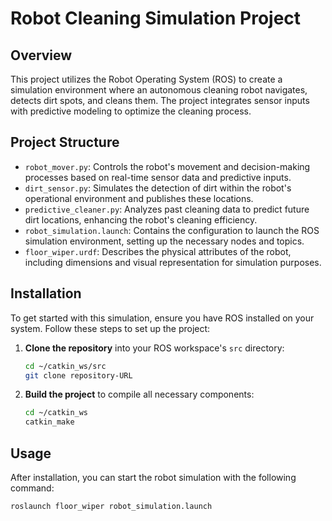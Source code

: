 # Robot Cleaning Simulation Project

## Overview
This project utilizes the Robot Operating System (ROS) to create a simulation environment where an autonomous cleaning robot navigates, detects dirt spots, and cleans them. The project integrates sensor inputs with predictive modeling to optimize the cleaning process.

## Project Structure
- `robot_mover.py`: Controls the robot's movement and decision-making processes based on real-time sensor data and predictive inputs.
- `dirt_sensor.py`: Simulates the detection of dirt within the robot's operational environment and publishes these locations.
- `predictive_cleaner.py`: Analyzes past cleaning data to predict future dirt locations, enhancing the robot's cleaning efficiency.
- `robot_simulation.launch`: Contains the configuration to launch the ROS simulation environment, setting up the necessary nodes and topics.
- `floor_wiper.urdf`: Describes the physical attributes of the robot, including dimensions and visual representation for simulation purposes.

## Installation
To get started with this simulation, ensure you have ROS installed on your system. Follow these steps to set up the project:

1. **Clone the repository** into your ROS workspace's `src` directory:
    ```bash
    cd ~/catkin_ws/src
    git clone repository-URL
    ```
2. **Build the project** to compile all necessary components:
    ```bash
    cd ~/catkin_ws
    catkin_make
    ```

## Usage
After installation, you can start the robot simulation with the following command:
```bash
roslaunch floor_wiper robot_simulation.launch
